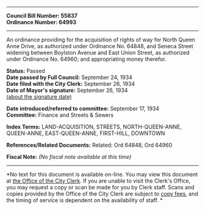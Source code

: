 * * * * *  
  
**Council Bill Number: [](#h0)[](#h2)55837**   
**Ordinance Number: 64993**  
  
* * * * *  
  
An ordinance providing for the acquisition of rights of way for North Queen Anne Drive, as authorized under Ordinance No. 64848, and Seneca Street widening between Boylston Avenue and East Union Street, as authorized under Ordinance No. 64960; and appropriating money therefor.  
  
**Status:** Passed   
**Date passed by Full Council:** September 24, 1934   
**Date filed with the City Clerk:** September 26, 1934   
**Date of Mayor's signature:** September 26, 1934   
[(about the signature date)](/~public/approvaldate.htm)   
  
  
**Date introduced/referred to committee:** September 17, 1934   
**Committee:** Finance and Streets & Sewers   
  
**Index Terms:** LAND-ACQUISITION, STREETS, NORTH-QUEEN-ANNE, QUEEN-ANNE, EAST-QUEEN-ANNE, FIRST-HILL, DOWNTOWN  
  
**References/Related Documents:** Related: Ord 64848, Ord 64960  
  
**Fiscal Note:** *(No fiscal note available at this time)*  
  
* * * * *  
  
*No text for this document is available on-line. You may view this document at [the Office of the City Clerk](http://www.seattle.gov/leg/clerk/contactUs.htm). If you are unable to visit the Clerk's Office, you may request a copy or scan be made for you by Clerk staff. Scans and copies provided by the Office of the City Clerk are subject to [copy fees](http://clerk.seattle.gov/~public/clerkfees.htm), and the timing of service is dependent on the availability of staff. *  
  
  

